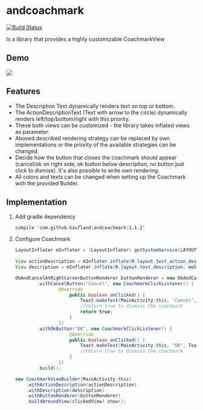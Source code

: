 # andcoachmark

[![Build Status](https://travis-ci.org/Kaufland/andcoachmark.svg?branch=master)](https://travis-ci.org/Kaufland/andcoachmark)

Is a library that provides a highly customizable CoachmarkView

## Demo

![](https://picload.org/image/rlrporga/ezgif-2-96da2400cb.gif)

## Features

* The Description Text dynamically renders text on top or bottom.
* The ActionDescriptionText (Text with arrow to the circle) dynamically renders left/top/bottom/right with this priority.
* These both views can be customized - the library takes inflated views as parameter.
* Aboved described rendering strategy can be replaced by own implementations or the priority of the available strategies can be changed.
* Decide how the button that closes the coachmark should appear (cancel/ok on right side, ok button below description, no button just click to dismiss). It's also possible to write own rendering.
* All colors and texts can be changed when setting up the Coachmark with the provided Builder.

## Implementation

1. Add gradle dependency

    ```
    compile 'com.github.kaufland:andcoachmark:1.1.2'
    ```

2. Configure Coachmark 

	``` java
	LayoutInflater mInflater = (LayoutInflater) getSystemService(LAYOUT_INFLATER_SERVICE);
	        
	View actionDescription = mInflater.inflate(R.layout.test_action_description, null);
	View description = mInflater.inflate(R.layout.test_description, null);

	OkAndCancelAtRightCornerButtonRenderer buttonRenderer = new OkAndCancelAtRightCornerButtonRenderer.Builder(this)
         	.withCancelButton("Cancel", new CoachmarkClickListener() {
                	@Override
                    	public boolean onClicked() {
                        	Toast.makeText(MainActivity.this, "Cancel", Toast.LENGTH_LONG).show();
                        	//return true to dismiss the coachmark
                        	return true;
                    	}
                	})
          	.withOkButton("OK", new CoachmarkClickListener() {
                    	@Override
                    	public boolean onClicked() {
                        	Toast.makeText(MainActivity.this, "OK", Toast.LENGTH_LONG).show();
                        	//return true to dismiss the coachmark
                    	}
                	})
          	.build();

	new CoachmarkViewBuilder(MainActivity.this)
    	.withActionDescription(actionDescription)
    	.withDescription(description)
    	.withButtonRenderer(buttonRenderer)
    	.buildAroundView(clickedView).show();
	```

